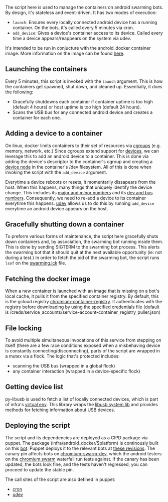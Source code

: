 The script here is used to manage the containers on android swarming bots.
By design, it's stateless and event-driven. It has two modes of execution:
* `launch`: Ensures every locally connected android device has a running
          container. On the bots, it's called every 5 minutes via cron.
* `add_device`: Gives a device's container access to its device. Called every
              time a device appears/reappears on the system via udev.

It's intended to be run in conjucture with the android_docker container image.
More information on the image can be found [here](https://chromium.googlesource.com/infra/infra/+/master/docker/android_devices/README.md).


Launching the containers
--------------------------
Every 5 minutes, this script is invoked with the `launch` argument. This is
how the containers get spawned, shut down, and cleaned up. Essentially, it does
the following:
* Gracefully shutdowns each container if container uptime is too high (default
4 hours) or host uptime is too high (default 24 hours).
* Scans the USB bus for any connected android device and creates a container
for each one.


Adding a device to a container
--------------------------
On linux, docker limits containers to their set of resources via
[cgroups](https://www.kernel.org/doc/Documentation/cgroup-v1/devices.txt)
(e.g. memory, network, etc.) Since cgroups extend support for
[devices](https://www.kernel.org/doc/Documentation/cgroup-v1/devices.txt),
we can leverage this to add an android device to a container. This is done via
adding the device's descriptor to the container's cgroup and creating a
[device node](https://linux.die.net/man/8/makedev) in the container's /dev
filesystem. All of this is done when invoking the script with the `add_device`
argument.

Everytime a device reboots or resets, it momentarily dissapears from the host.
When this happens, many things that uniquely identify the device change. This
includes its [major and minor numbers](http://www.makelinux.net/ldd3/chp-3-sect-2)
and its [dev and bus numbers](http://www.makelinux.net/ldd3/chp-13-sect-2).
Consequently, we need to re-add a device to its container everytime this
happens. [udev](https://www.kernel.org/pub/linux/utils/kernel/hotplug/udev/udev.html)
allows us to do this by running `add_device` everytime an android device
appears on the host.


Gracefully shutting down a container
--------------------------
To preform various forms of maintenance, the script here gracefully shuts down
containers and, by association, the swarming bot running inside them. This is
done by sending SIGTERM to the swarming bot process. This alerts the swarming
bot that it should quit at the next available opportunity (ie: not during a
test.)
In order to fetch the pid of the swarming bot, the script runs `lsof` on the
[swarming.lck](https://cs.chromium.org/chromium/infra/luci/appengine/swarming/doc/Bot.md?rcl=8b90cdd97f8f088bcba2fa376ce49d9863b48902&l=305)
file.


Fetching the docker image
--------------------------
When a new container is launched with an image that is missing
on a bot's local cache, it pulls it from the specified container registry. By
default, this is the gcloud registry [chromium-container-registry](https://console.cloud.google.com/gcr/images/chromium-container-registry/GLOBAL/android_docker).
It authenticates with the registry before downloading by using the specified
credentials file (default is
/creds/service_accounts/service-account-container_registry_puller.json)


File locking
--------------------------
To avoid multiple simultaneous invocations of this service from stepping
on itself (there are a few race conditions exposed when a misbehaving device is
constantly connecting/disconnecting), parts of the script are wrapped in a mutex
via a flock. The logic that's protected includes:
* scanning the USB bus (wrapped in a global flock)
* any container interaction (wrapped in a device-specific flock)


Getting device list
--------------------------
py-libusb is used to fetch a list of locally connected devices, which is part
of infra's [virtual env](https://chromium.googlesource.com/infra/infra/+/6446cbcd46452cf657e67bd7a45e9f0a97b0f5c8/bootstrap/deps.pyl#209).
This library wraps the [libusb system lib](http://www.libusb.org/) and provides
methods for fetching information about USB devices.


Deploying the script
--------------------------
The script and its dependencies are deployed as a CIPD package via puppet. The
package (infra/android_docker/$platform) is continously built on this
[bot](https://build.chromium.org/p/chromium.infra/builders/infra-continuous-precise-64).
Puppet deploys it to the relevant bots at
[these revisions](https://chrome-internal.googlesource.com/infra/puppet/+/78f1ba25470edf4256e5862d7b9c3eb1fba9dcad/puppetm/etc/puppet/hieradata/cipd.yaml#387).
The canary pin affects bots on [chromium-swarm-dev](https://chromium-swarm-dev.appspot.com),
which the android testers on the [chromium.swarm](https://build.chromium.org/p/chromium.swarm/builders)
waterfall run tests against. If the canary has been updated, the bots look fine,
and the tests haven't regressed, you can proceed to update the stable pin.

The call sites of the script are also defined in puppet:
* [cron](https://chrome-internal.googlesource.com/infra/puppet/+/78f1ba25470edf4256e5862d7b9c3eb1fba9dcad/puppetm/etc/puppet/modules/chrome_infra/templates/setup/docker/android/android_docker_cron.sh.erb)
* [udev](https://chrome-internal.googlesource.com/infra/puppet/+/78f1ba25470edf4256e5862d7b9c3eb1fba9dcad/puppetm/etc/puppet/modules/chrome_infra/files/setup/docker/android/android_docker_udev)
